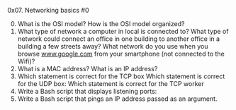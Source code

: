 0x07. Networking basics #0

0. What is the OSI model?
   How is the OSI model organized?
1. What type of network a computer in local is connected to?
   What type of network could connect an office in one building to another office in a building a few streets away?
   What network do you use when you browse www.google.com from your smartphone (not connected to the Wifi)?
2. What is a MAC address?
   What is an IP address?
3. Which statement is correct for the TCP box
   Which statement is correct for the UDP box:
   Which statement is correct for the TCP worker
4. Write a Bash script that displays listening ports:
5. Write a Bash script that pings an IP address passed as an argument.
